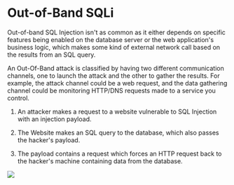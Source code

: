 # Out-of-Band SQLi

Out-of-band SQL Injection isn't as common as it either depends on specific features being enabled on the database server or the web application's business logic, which makes some kind of external network call based on the results from an SQL query.  
  
An Out-Of-Band attack is classified by having two different communication channels, one to launch the attack and the other to gather the results. For example, the attack channel could be a web request, and the data gathering channel could be monitoring HTTP/DNS requests made to a service you control.

1) An attacker makes a request to a website vulnerable to SQL Injection with an injection payload.

2) The Website makes an SQL query to the database, which also passes the hacker's payload.

3) The payload contains a request which forces an HTTP request back to the hacker's machine containing data from the database.

  

![](https://tryhackme-images.s3.amazonaws.com/user-uploads/5efe36fb68daf465530ca761/room-content/75103b88e95d4eda2244dbb360cba4ff.png)

